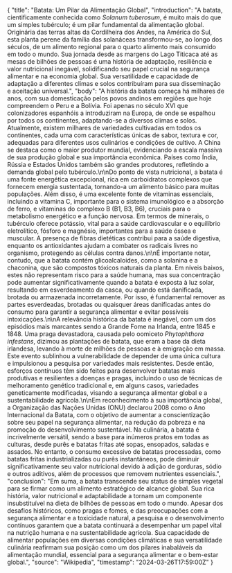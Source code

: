 {
  "title": "Batata: Um Pilar da Alimentação Global",
  "introduction": "A batata, cientificamente conhecida como *Solanum tuberosum*, é muito mais do que um simples tubérculo; é um pilar fundamental da alimentação global. Originária das terras altas da Cordilheira dos Andes, na América do Sul, esta planta perene da família das solanáceas transformou-se, ao longo dos séculos, de um alimento regional para o quarto alimento mais consumido em todo o mundo. Sua jornada desde as margens do Lago Titicaca até as mesas de bilhões de pessoas é uma história de adaptação, resiliência e valor nutricional inegável, solidificando seu papel crucial na segurança alimentar e na economia global. Sua versatilidade e capacidade de adaptação a diferentes climas e solos contribuíram para sua disseminação e aceitação universal.",
  "body": "A história da batata começa há milhares de anos, com sua domesticação pelos povos andinos em regiões que hoje compreendem o Peru e a Bolívia. Foi apenas no século XVI que colonizadores espanhóis a introduziram na Europa, de onde se espalhou por todos os continentes, adaptando-se a diversos climas e solos. Atualmente, existem milhares de variedades cultivadas em todos os continentes, cada uma com características únicas de sabor, textura e cor, adequadas para diferentes usos culinários e condições de cultivo. A China se destaca como o maior produtor mundial, evidenciando a escala massiva de sua produção global e sua importância econômica. Países como Índia, Rússia e Estados Unidos também são grandes produtores, refletindo a demanda global pelo tubérculo.\n\nDo ponto de vista nutricional, a batata é uma fonte energética excepcional, rica em carboidratos complexos que fornecem energia sustentada, tornando-a um alimento básico para muitas populações. Além disso, é uma excelente fonte de vitaminas essenciais, incluindo a vitamina C, importante para o sistema imunológico e a absorção de ferro, e vitaminas do complexo B (B1, B3, B6), cruciais para o metabolismo energético e a função nervosa. Em termos de minerais, o tubérculo oferece potássio, vital para a saúde cardiovascular e o equilíbrio eletrolítico, fósforo e magnésio, importantes para a saúde óssea e muscular. A presença de fibras dietéticas contribui para a saúde digestiva, enquanto os antioxidantes ajudam a combater os radicais livres no organismo, protegendo as células contra danos.\n\nÉ importante notar, contudo, que a batata contém glicoalcaloides, como a solanina e a chaconina, que são compostos tóxicos naturais da planta. Em níveis baixos, estes não representam risco para a saúde humana, mas sua concentração pode aumentar significativamente quando a batata é exposta à luz solar, resultando em esverdeamento da casca, ou quando está danificada, brotada ou armazenada incorretamente. Por isso, é fundamental remover as partes esverdeadas, brotadas ou quaisquer áreas danificadas antes do consumo para garantir a segurança alimentar e evitar possíveis intoxicações.\n\nA relevância histórica da batata é inegável, com um dos episódios mais marcantes sendo a Grande Fome na Irlanda, entre 1845 e 1848. Uma praga devastadora, causada pelo oomiceto *Phytophthora infestans*, dizimou as plantações de batata, que eram a base da dieta irlandesa, levando à morte de milhões de pessoas e à emigração em massa. Este evento sublinhou a vulnerabilidade de depender de uma única cultura e impulsionou a pesquisa por variedades mais resistentes. Desde então, esforços contínuos têm sido feitos para desenvolver batatas mais produtivas e resilientes a doenças e pragas, incluindo o uso de técnicas de melhoramento genético tradicional e, em alguns casos, variedades geneticamente modificadas, visando a segurança alimentar global e a sustentabilidade agrícola.\n\nEm reconhecimento à sua importância global, a Organização das Nações Unidas (ONU) declarou 2008 como o Ano Internacional da Batata, com o objetivo de aumentar a conscientização sobre seu papel na segurança alimentar, na redução da pobreza e na promoção do desenvolvimento sustentável. Na culinária, a batata é incrivelmente versátil, sendo a base para inúmeros pratos em todas as culturas, desde purês e batatas fritas até sopas, ensopados, saladas e assados. No entanto, o consumo excessivo de batatas processadas, como batatas fritas industrializadas ou purês instantâneos, pode diminuir significativamente seu valor nutricional devido à adição de gorduras, sódio e outros aditivos, além de processos que removem nutrientes essenciais.",
  "conclusion": "Em suma, a batata transcende seu status de simples vegetal para se firmar como um alimento estratégico de alcance global. Sua rica história, valor nutricional e adaptabilidade a tornam um componente insubstituível na dieta de bilhões de pessoas em todo o mundo. Apesar dos desafios históricos, como pragas e fomes, e das preocupações com a segurança alimentar e a toxicidade natural, a pesquisa e o desenvolvimento contínuos garantem que a batata continuará a desempenhar um papel vital na nutrição humana e na sustentabilidade agrícola. Sua capacidade de alimentar populações em diversas condições climáticas e sua versatilidade culinária reafirmam sua posição como um dos pilares inabaláveis da alimentação mundial, essencial para a segurança alimentar e o bem-estar global.",
  "source": "Wikipedia",
  "timestamp": "2024-03-26T17:59:00Z"
}